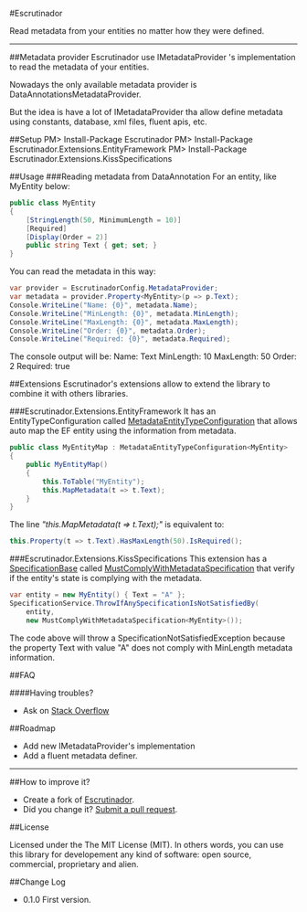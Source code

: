 #Escrutinador

Read metadata from your entities no matter how they were defined.

--------
##Metadata provider
Escrutinador use IMetadataProvider 's implementation to read the metadata of your entities.

Nowadays the only available metadata provider is DataAnnotationsMetadataProvider.

But the idea is have a lot of IMetadataProvider tha allow define metadata using constants, database, xml files, fluent apis, etc.

##Setup
    PM> Install-Package Escrutinador
    PM> Install-Package Escrutinador.Extensions.EntityFramework
    PM> Install-Package Escrutinador.Extensions.KissSpecifications

##Usage
###Reading metadata from DataAnnotation
For an entity, like MyEntity below:

```csharp
public class MyEntity
{
    [StringLength(50, MinimumLength = 10)]
    [Required]
    [Display(Order = 2)]
    public string Text { get; set; }
}
```

You can read the metadata in this way:
```csharp
var provider = EscrutinadorConfig.MetadataProvider;
var metadata = provider.Property<MyEntity>(p => p.Text);
Console.WriteLine("Name: {0}", metadata.Name);
Console.WriteLine("MinLength: {0}", metadata.MinLength);
Console.WriteLine("MaxLength: {0}", metadata.MaxLength);
Console.WriteLine("Order: {0}", metadata.Order);
Console.WriteLine("Required: {0}", metadata.Required);
```
The console output will be:
    Name: Text
    MinLength: 10
    MaxLength: 50
    Order: 2
    Required: true

##Extensions
Escrutinador's extensions allow to extend the library to combine it with others libraries.

###Escrutinador.Extensions.EntityFramework
It has an EntityTypeConfiguration called [MetadataEntityTypeConfiguration](src/Escrutinador.Extensions.EntityFramework/MetadataEntityTypeConfiguration.cs) that allows auto map the EF entity using the information from metadata.

```csharp
public class MyEntityMap : MetadataEntityTypeConfiguration<MyEntity>
{
    public MyEntityMap()
    {
        this.ToTable("MyEntity");		
        this.MapMetadata(t => t.Text);		
    }
}
```
The line *"this.MapMetadata(t => t.Text);"*	is equivalent to:
```csharp
this.Property(t => t.Text).HasMaxLength(50).IsRequired();
```
###Escrutinador.Extensions.KissSpecifications
This extension has a [SpecificationBase](http://github.com/giacomelli/KissSpecification) called [MustComplyWithMetadataSpecification](src/Escrutinador.Extensions.KissSpecifications/MustComplyWithMetadataSpecification.cs) that verify if the entity's state is complying with the metadata.

```csharp
var entity = new MyEntity() { Text = "A" };
SpecificationService.ThrowIfAnySpecificationIsNotSatisfiedBy(
	entity, 
	new MustComplyWithMetadataSpecification<MyEntity>());
```  

The code above will throw a SpecificationNotSatisfiedException because the property Text with value "A" does not comply with MinLength metadata information.

##FAQ

####Having troubles? 
 - Ask on [Stack Overflow](http://stackoverflow.com/search?q=Escrutinador)

##Roadmap

  - Add new IMetadataProvider's implementation
  - Add a fluent metadata definer.
 
--------

##How to improve it?
- Create a fork of [Escrutinador](https://github.com/giacomelli/Escrutinador/fork). 
- Did you change it? [Submit a pull request](https://github.com/giacomelli/Escrutinador/pull/new/master).


##License

Licensed under the The MIT License (MIT).
In others words, you can use this library for developement any kind of software: open source, commercial, proprietary and alien.


##Change Log
 - 0.1.0 First version.
